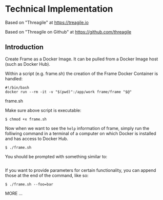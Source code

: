 # Technical Implementation

Based on "Threagile" at https://treagile.io

Based on "Threagile on Github" at https://github.com/threagile

## Introduction

Create Frame as a Docker Image. It can be pulled from a Docker Image host (such as Docker Hub).

Within a script (e.g. frame.sh) the creation of the Frame Docker Container is handled:

```
#!/bin/bash
docker run --rm -it -v "$(pwd)":/app/work frame/frame "$@"
```
frame.sh

Make sure above script is executable:

```
$ chmod +x frame.sh
```

Now when we want to see the ```help``` information of frame, simply run the folliwing command in a terminal of a computer on which Docker is installed and has access to Docker Hub.

```
$ ./frame.sh
```

You should be prompted with something similar to:

```

```

If you want to provide parameters for certain functionality, you can append those at the end of the command, like so:

```
$ ./frame.sh --foo=bar
```

MORE ...
